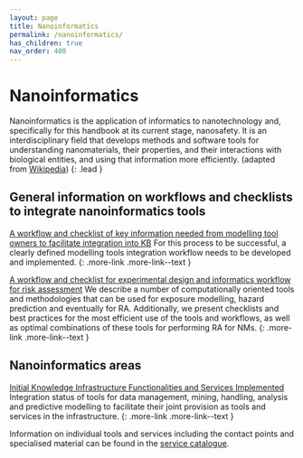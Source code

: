 ```yaml
---
layout: page
title: Nanoinformatics
permalink: /nanoinformatics/
has_children: true
nav_order: 400
---
```


# Nanoinformatics
Nanoinformatics is the application of informatics to nanotechnology and, specifically for this handbook at its current stage, nanosafety. It is an interdisciplinary field that develops methods and software tools for understanding nanomaterials, their properties, and their interactions with biological entities, and using that information more efficiently. (adapted from [Wikipedia](https://en.wikipedia.org/wiki/Nanoinformatics))
{: .lead }

## General information on workflows and checklists to integrate nanoinformatics tools
[A workflow and checklist of key information needed from modelling tool owners to facilitate integration into KB](https://zenodo.org/record/3603088#.YY5y6WBKiUl)
For this process to be successful, a clearly defined modelling tools integration workflow needs to be developed and implemented.
{: .more-link .more-link--text }

[A workflow and checklist for experimental design and informatics workflow for risk assessment](https://zenodo.org/record/3603100#.YY5zfmBKiUl)
We describe a number of computationally oriented tools and methodologies that can be used for exposure modelling, hazard prediction and eventually for RA. Additionally, we present checklists and best practices for the most efficient use of the tools and workflows, as well as optimal combinations of these tools for performing RA for NMs.
{: .more-link .more-link--text }

## Nanoinformatics areas
[Initial Knowledge Infrastructure Functionalities and Services Implemented](https://zenodo.org/record/3601639#.YY510WDMKUl)
Integration status of tools for data management, mining, handling, analysis and predictive modelling to facilitate their joint provision as tools and services in the infrastructure.
{: .more-link .more-link--text }

Information on individual tools and services including the contact points and specialised material can be found in the [service catalogue](https://infrastructure.nanocommons.eu/services/).
